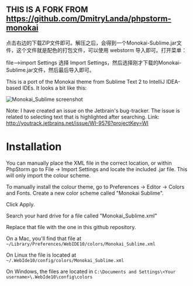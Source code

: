 ## THIS IS A FORK FROM https://github.com/DmitryLanda/phpstorm-monokai

点击右边的下载ZIP文件即可。解压之后，会得到一个Monokai-Sublime.jar文件，这个文件就是配色的打包文件，可以使用 webstorm 导入即可。打开菜单：

file-->import Settings
选择 Import Settings，然后选择刚才下载的Monokai-Sublime.jar文件，然后最后导入即可。


This is a port of the Monokai theme from Sublime Text 2 to IntelliJ IDEA-based IDEs. It looks a bit like this:

![Monokai_Sublime screenshot](https://raw.github.com/OtaK/jetbrains-monokai-sublime/master/screenshot.png)

Note: I have created an issue on the Jetbrain's bug-tracker.
The issue is related to selecting text that is highlighted after searching.
Link: http://youtrack.jetbrains.net/issue/WI-9576?projectKey=WI

# Installation

You can manually place the XML file in the correct location, or within PhpStorm go to File -> Import Settings and
locate the included .jar file. This will only import the colour scheme.

To manually install the colour theme, go to Preferences -> Editor -> Colors and Fonts. Create a new color
scheme called "Monokai Sublime".

Click Apply.

Search your hard drive for a file called "Monokai_Sublime.xml"

Replace that file with the one in this github repository.

On a Mac, you'll find that file at
`~/Library/Preferences/WebIDE10/colors/Monokai_Sublime.xml`

On Linux the file is located at
`~/.WebIde10/config/colors/Monokai_Sublime.xml`

On Windows, the files are located in
`C:\Documents and Settings\<Your username>\.WebIde10\config\colors`

